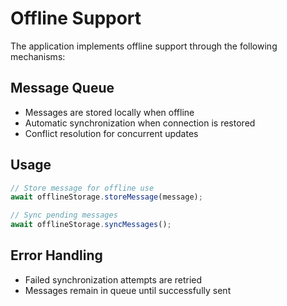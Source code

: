 # Offline Support

The application implements offline support through the following mechanisms:

## Message Queue
- Messages are stored locally when offline
- Automatic synchronization when connection is restored
- Conflict resolution for concurrent updates

## Usage
```typescript
// Store message for offline use
await offlineStorage.storeMessage(message);

// Sync pending messages
await offlineStorage.syncMessages();
```

## Error Handling
- Failed synchronization attempts are retried
- Messages remain in queue until successfully sent